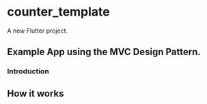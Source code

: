 # counter_template

A new Flutter project.

## Example App using the MVC Design Pattern.



### Introduction


## How it works
